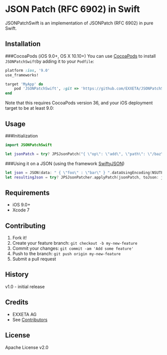 # JSON Patch (RFC 6902) in Swift

JSONPatchSwift is an implementation of JSONPatch (RFC 6902) in pure Swift.

## Installation

###CocoaPods (iOS 9.0+, OS X 10.10+)
You can use [CocoaPods](http://cocoapods.org/) to install `JSONPatchSwift`by adding it to your `Podfile`:
```ruby
platform :ios, '9.0'
use_frameworks!

target 'MyApp' do
	pod 'JSONPatchSwift', :git => 'https://github.com/EXXETA/JSONPatchSwift.git'
end
```
Note that this requires CocoaPods version 36, and your iOS deployment target to be at least 9.0:

## Usage

###Initialization
```swift
import JSONPatchSwift
```
```swift
let jsonPatch = try? JPSJsonPatch("{ \"op\": \"add\", \"path\": \"/baz\", \"value\": \"qux\" }")
```

###Using it on a JSON (using the framework [SwiftyJSON](https://github.com/SwiftyJSON/SwiftyJSON))
```swift
let json = JSON(data: " { \"foo\" : \"bar\" } ".dataUsingEncoding(NSUTF8StringEncoding)!)
let resultingJson = try? JPSJsonPatcher.applyPatch(jsonPatch, toJson: json)
```

## Requirements

- iOS 9.0+
- Xcode 7


## Contributing

1. Fork it!
2. Create your feature branch: `git checkout -b my-new-feature`
3. Commit your changes: `git commit -am 'Add some feature'`
4. Push to the branch: `git push origin my-new-feature`
5. Submit a pull request

## History

v1.0 - initial release

## Credits

- EXXETA AG
- See [Contributors](https://www.github.com/EXXETA/JSONPatchSwift/graphs/contributors)

## License

Apache License v2.0
